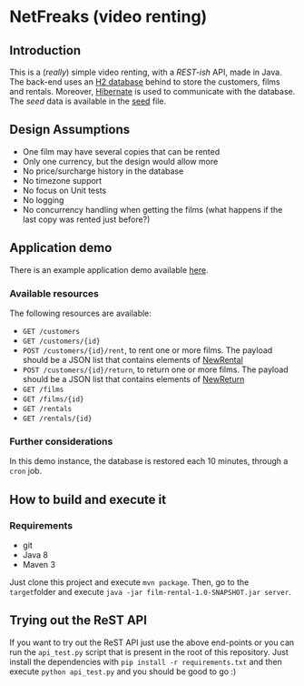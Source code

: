 # NetFreaks (video renting)

## Introduction

This is a (_really_) simple video renting, with a _REST-ish_ API, made in Java. The back-end uses an [H2 database](http://www.h2database.com/html/main.html) behind to store the customers, films and rentals. Moreover, [Hibernate](http://hibernate.org/) is used to communicate with the database. The _seed_ data is available in the [seed](https://github.com/joaoqalves/netfreaks/blob/master/src/main/java/net/joaoqalves/Seed.java) file.

## Design Assumptions

+ One film may have several copies that can be rented
+ Only one currency, but the design would allow more
+ No price/surcharge history in the database
+ No timezone support
+ No focus on Unit tests
+ No logging
+ No concurrency handling when getting the films (what happens if the last copy was rented just before?)

## Application demo

There is an example application demo available <a href="http://goo.gl/n8dcrg" target="_blank">here</a>.

### Available resources

The following resources are available:

+ ``GET /customers``
+ ``GET /customers/{id}``
+ ``POST /customers/{id}/rent``, to rent one or more films. The payload should be a JSON list that contains elements of [NewRental](https://github.com/joaoqalves/netfreaks/blob/master/src/main/java/net/joaoqalves/domain/rental/NewRental.java)
+ ``POST /customers/{id}/return``, to return one or more films. The payload should be a JSON list that contains elements of [NewReturn](https://github.com/joaoqalves/netfreaks/blob/master/src/main/java/net/joaoqalves/domain/returnfilm/NewReturn.java)
+ ``GET /films``
+ ``GET /films/{id}``
+ ``GET /rentals``
+ ``GET /rentals/{id}``

### Further considerations

In this demo instance, the database is restored each 10 minutes, through a ``cron`` job.

## How to build and execute it

### Requirements

+ git
+ Java 8
+ Maven 3

Just clone this project and execute ``mvn package``. Then, go to the ``target``folder and execute ``java -jar film-rental-1.0-SNAPSHOT.jar server``.

## Trying out the ReST API

If you want to try out the ReST API just use the above end-points or you can run the ``api_test.py`` script that is present in the root of this repository. Just install the dependencies with ``pip install -r requirements.txt`` and then execute ``python api_test.py`` and you should be good to go :)

